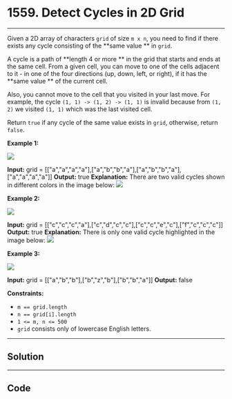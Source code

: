 # 1559. Detect Cycles in 2D Grid

---

Given a 2D array of characters `grid` of size `m x n`, you need to find if there exists any cycle consisting of the **same value ** in `grid`.

A cycle is a path of **length 4 or more ** in the grid that starts and ends at the same cell. From a given cell, you can move to one of the cells adjacent to it - in one of the four directions (up, down, left, or right), if it has the **same value ** of the current cell.

Also, you cannot move to the cell that you visited in your last move. For example, the cycle `(1, 1) -> (1, 2) -> (1, 1)` is invalid because from `(1, 2)` we visited `(1, 1)` which was the last visited cell.

Return `true` if any cycle of the same value exists in `grid`, otherwise, return `false`.

 

**Example 1:**

**![](https://assets.leetcode.com/uploads/2020/07/15/1.png)**


**Input:** grid = [["a","a","a","a"],["a","b","b","a"],["a","b","b","a"],["a","a","a","a"]]
**Output:** true
**Explanation:** There are two valid cycles shown in different colors in the image below:
![](https://assets.leetcode.com/uploads/2020/07/15/11.png)


**Example 2:**

**![](https://assets.leetcode.com/uploads/2020/07/15/22.png)**


**Input:** grid = [["c","c","c","a"],["c","d","c","c"],["c","c","e","c"],["f","c","c","c"]]
**Output:** true
**Explanation:** There is only one valid cycle highlighted in the image below:
![](https://assets.leetcode.com/uploads/2020/07/15/2.png)


**Example 3:**

**![](https://assets.leetcode.com/uploads/2020/07/15/3.png)**


**Input:** grid = [["a","b","b"],["b","z","b"],["b","b","a"]]
**Output:** false


 

**Constraints:**

  * `m == grid.length`
  * `n == grid[i].length`
  * `1 <= m, n <= 500`
  * `grid` consists only of lowercase English letters.

---

## Solution



---

## Code
```python


```